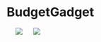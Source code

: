# BudgetGadget
<body>
<div class="gallery" style="float:left">
    <img src="BudgetGadget/Images/Screenshot_1.png" hspace="20">
    <img src="BudgetGadget/Images/Screenshot_2.png">
</div>  
</body>
